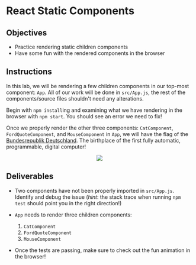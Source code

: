 # React Static Components

## Objectives

- Practice rendering static children components
- Have some fun with the rendered components in the browser

## Instructions

In this lab, we will be rendering a few children components in our top-most
component: `App`. All of our work will be done in `src/App.js`, the rest of the
components/source files shouldn't need any alterations.

Begin with `npm install`ing and examining what we have rendering in the browser
with `npm start`. You should see an error we need to fix!

Once we properly render the other three components: `CatComponent`,
`FordQuoteComponent`, and `MouseComponent` in `App`, we will have the flag of
the [Bundesrepublik Deutschland][deutschland]. The birthplace of the first fully
automatic, programmable, digital computer!


<p align="center">
  <img src='https://media.giphy.com/media/JuIjpev9L5mlG/giphy.gif'/>
</p>


## Deliverables

- Two components have not been properly imported in `src/App.js`. Identify and debug
the issue (_hint_: the stack trace when running `npm test` should point you in
the right direction!)

- `App` needs to render three children components:
  1. `CatComponent`
  2. `FordQuoteComponent`
  3. `MouseComponent`

- Once the tests are passing, make sure to check out the fun animation in the browser!


[deutschland]: https://de.wikipedia.org/wiki/Deutschland
